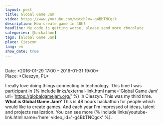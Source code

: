 ```yaml
---
layout: post
title: Global Game Jam
video: https://www.youtube.com/watch?v=-g4BbTNCgck
description: How create game in 48h?
headline: My code is getting worse, please send more chocolate
categories: [hackathon]
tags: [Global Game Jam]
place: Cieszyn
lang: en
show_date: true
---
```


<br>
Date: *2016-01-29 17:00 – 2016-01-31 19:00*<br>
Place: *Cieszyn, PL*

I really love doing things connecting in technology. This time I was participant in
{% include links/external-link.html name='Global Game Jam' url='https://globalgamejam.org/' %}
in Cieszyn. This was my third time. **What is Global Game Jam?** This is 48 hours hackathon for people which would like to create games. And each year I'm impressed of ideas, talent and projects realization. You can see more
{% include links/youtube-link.html name='here' video_id='-g4BbTNCgck' %}.
